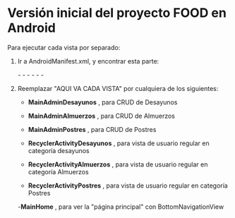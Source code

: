 # Versión inicial del proyecto FOOD en Android
Para ejecutar cada vista por separado:

1) Ir a AndroidManifest.xml, y encontrar esta parte:

      -<activity android:name="AQUI VA CADA VISTA">
            -<intent-filter>
                -<action android:name="android.intent.action.MAIN" />
                -<category android:name="android.intent.category.LAUNCHER" />
            -</intent-filter>
        -</activity>
        
2) Reemplazar "AQUI VA CADA VISTA" por cualquiera de los siguientes:
   - **MainAdminDesayunos** , para CRUD de Desayunos
    - **MainAdminAlmuerzos** , para CRUD de Almuerzos
   - **MainAdminPostres** , para CRUD de Postres
   
   - **RecyclerActivityDesayunos** , para vista de usuario regular en categoría desayunos
    - **RecyclerActivityAlmuerzos** , para vista de usuario regular en categoría Almuerzos
   - **RecyclerActivityPostres** , para vista de usuario regular en categoría Postres
   
   -**MainHome** , para ver la "página principal" con BottomNavigationView
        

